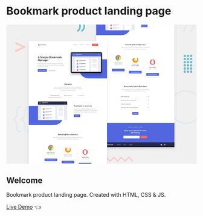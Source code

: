 # Bookmark product landing page

![Design preview for the Bookmark product landing page](./design/desktop-preview.jpg)

## Welcome 

Bookmark product landing page. Created with HTML, CSS & JS.

[Live Demo](https://dmitriy24s.github.io/bookmark-landing-page/) 👈
